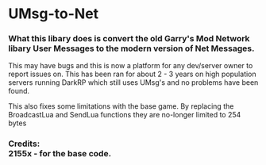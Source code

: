 # UMsg-to-Net

### What this libary does is convert the old Garry's Mod Network libary User Messages to the modern version of Net Messages.

This may have bugs and this is now a platform for any dev/server owner to report issues on. This has been ran for about 2 - 3 years on high population servers running DarkRP which still uses UMsg's and no problems have been found.

This also fixes some limitations with the base game. By replacing the BroadcastLua and SendLua functions they are no-longer limited to 254 bytes

### Credits:<br>2155x - for the base code.